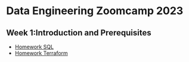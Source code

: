 # Data Engineering Zoomcamp 2023


## Week 1:Introduction and Prerequisites

- [Homework SQL](./week_1/homework_sql.md.md)
- [Homework Terraform](./week_1/homework_terraform.md)